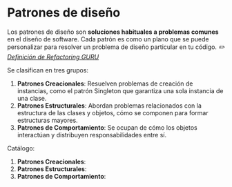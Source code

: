 # Patrones de diseño

Los patrones de diseño son **soluciones habituales a problemas comunes** en el diseño de software. Cada patrón es como un plano que se puede personalizar para resolver un problema de diseño particular en tu código.
*✏️ [Definición de Refactoring GURU](https://refactoring.guru/es/design-patterns)*


Se clasifican en tres grupos:

1. **Patrones Creacionales**: Resuelven problemas de creación de instancias, como el patrón Singleton que garantiza una sola instancia de una clase.
2. **Patrones Estructurales**: Abordan problemas relacionados con la estructura de las clases y objetos, cómo se componen para formar estructuras mayores.
3. **Patrones de Comportamiento**: Se ocupan de cómo los objetos interactúan y distribuyen responsabilidades entre sí.
   
   

Catálogo:

1. **Patrones Creacionales**: 
2. **Patrones Estructurales**: 
3. **Patrones de Comportamiento**: 